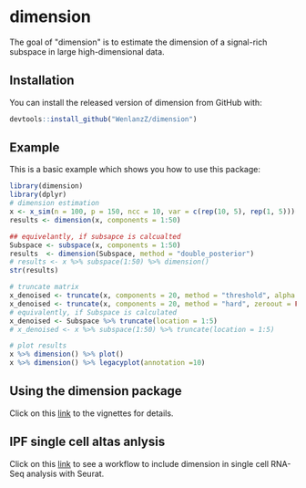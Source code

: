 # dimension

<!-- badges: start -->
<!-- badges: end -->

The goal of "dimension" is to estimate the dimension of a signal-rich subspace in large high-dimensional data.

## Installation

You can install the released version of dimension from GitHub with:

``` r
devtools::install_github("WenlanzZ/dimension")
```

## Example

This is a basic example which shows you how to use this package:

``` r
library(dimension)
library(dplyr)
# dimension estimation
x <- x_sim(n = 100, p = 150, ncc = 10, var = c(rep(10, 5), rep(1, 5)))
results <- dimension(x, components = 1:50)

## equivelantly, if subsapce is calcualted
Subspace <- subspace(x, components = 1:50)
results  <- dimension(Subspace, method = "double_posterior")
# results <- x %>% subspace(1:50) %>% dimension()
str(results)

# truncate matrix
x_denoised <- truncate(x, components = 20, method = "threshold", alpha = 0.9, zeroout = TRUE)
x_denoised <- truncate(x, components = 20, method = "hard", zeroout = FALSE)
# equivalently, if Subspace is calculated
x_denoised <- Subspace %>% truncate(location = 1:5)
# x_denoised <- x %>% subspace(1:50) %>% truncate(location = 1:5)

# plot results
x %>% dimension() %>% plot()
x %>% dimension() %>% legacyplot(annotation =10)
```

## Using the dimension package
Click on this [link](https://rpubs.com/WenlanzZ/578132) to the vignettes for details.


## IPF single cell altas anlysis
Click on this [link](https://rpubs.com/WenlanzZ/581839) to see a workflow to include dimension in single cell RNA-Seq analysis with Seurat.
